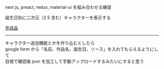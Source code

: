 next js, preact, redux, material-ui を組み合わせる練習

誕生日別に二次元（2.5 含む）キャラクターを表示する

[完成品](https://ytoune.github.io/practice-20200506-nextjs/)

---

キャラクター追加機能とかを作り込むとしたら  
google form から「名前、作品名、誕生日、ソース」を入れてもらえるようにして  
目視で確認後 json を加工して手動アップロードするみたいにすると思う  
